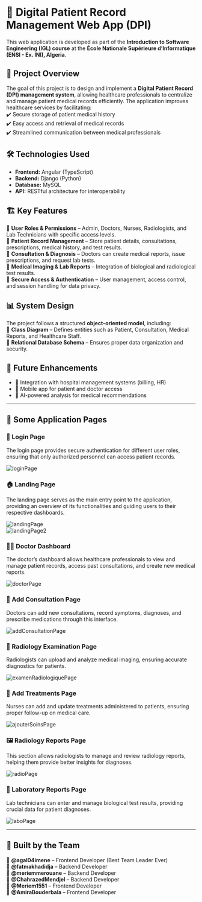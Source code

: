 # 🏥 Digital Patient Record Management Web App (DPI)

This web application is developed as part of the **Introduction to Software Engineering (IGL) course** at the **École Nationale Supérieure d’Informatique (ENSI - Ex. INI), Algeria**.

## 📌 Project Overview  
The goal of this project is to design and implement a **Digital Patient Record (DPI) management system**, allowing healthcare professionals to centralize and manage patient medical records efficiently. The application improves healthcare services by facilitating:  
 ✔️ Secure storage of patient medical history  
 ✔️ Easy access and retrieval of medical records  
 ✔️ Streamlined communication between medical professionals  

## 🛠️ Technologies Used  
- **Frontend:** Angular (TypeScript)  
- **Backend:** Django (Python)  
- **Database:** MySQL  
- **API:** RESTful architecture for interoperability  

## 🏗️ Key Features  
 🔹 **User Roles & Permissions** – Admin, Doctors, Nurses, Radiologists, and Lab Technicians with specific access levels.  
 🔹 **Patient Record Management** – Store patient details, consultations, prescriptions, medical history, and test results.  
 🔹 **Consultation & Diagnosis** – Doctors can create medical reports, issue prescriptions, and request lab tests.  
 🔹 **Medical Imaging & Lab Reports** – Integration of biological and radiological test results.  
 🔹 **Secure Access & Authentication** – User management, access control, and session handling for data privacy.  

## 📊 System Design  
The project follows a structured **object-oriented model**, including:  
 📌 **Class Diagram** – Defines entities such as Patient, Consultation, Medical Reports, and Healthcare Staff.  
 📌 **Relational Database Schema** – Ensures proper data organization and security.  

## 🚀 Future Enhancements  
- 🔸 Integration with hospital management systems (billing, HR)  
- 🔸 Mobile app for patient and doctor access  
- 🔸 AI-powered analysis for medical recommendations  

---

## 📸 Some Application Pages 

### 🔐 Login Page  
The login page provides secure authentication for different user roles, ensuring that only authorized personnel can access patient records.  

![loginPage](https://github.com/user-attachments/assets/78ad952c-f64d-4355-be8c-872cc48247c2)

### 🏠 Landing Page  
The landing page serves as the main entry point to the application, providing an overview of its functionalities and guiding users to their respective dashboards.  

![landingPage](https://github.com/user-attachments/assets/46e3a324-b680-4b95-88b6-50a6fefc04e7)  
![landingPage2](https://github.com/user-attachments/assets/b2ffd04d-1331-44ce-ad20-9cc80c54a4c3)

### 👨‍⚕️ Doctor Dashboard  
The doctor’s dashboard allows healthcare professionals to view and manage patient records, access past consultations, and create new medical reports.  

![doctorPage](https://github.com/user-attachments/assets/bb6c0264-db2b-4ec1-8fbb-687e79f55593)

### 🏥 Add Consultation Page  
Doctors can add new consultations, record symptoms, diagnoses, and prescribe medications through this interface.  

![addConsultationPage](https://github.com/user-attachments/assets/d2b71f5b-2b3b-4682-af3b-aedb5be10a05)

### 📸 Radiology Examination Page  
Radiologists can upload and analyze medical imaging, ensuring accurate diagnostics for patients.  

![examenRadiologiquePage](https://github.com/user-attachments/assets/b671c090-7817-4240-9a87-4e351e269d16)

### 💉 Add Treatments Page  
Nurses can add and update treatments administered to patients, ensuring proper follow-up on medical care.  

![ajouterSoinsPage](https://github.com/user-attachments/assets/afb183a7-91e3-4edc-b4f3-b31dab33f66c)

### 🖼️ Radiology Reports Page  
This section allows radiologists to manage and review radiology reports, helping them provide better insights for diagnoses.  

![radioPage](https://github.com/user-attachments/assets/d06c7b45-9424-4b6e-92e0-3892e03ed473)

### 🧪 Laboratory Reports Page  
Lab technicians can enter and manage biological test results, providing crucial data for patient diagnoses.  

![laboPage](https://github.com/user-attachments/assets/4eb2586e-c983-4c29-81da-db3934ba559a)

---

## 🚀 Built by the Team  

👑 **@agal04imene** – Frontend Developer (Best Team Leader Ever)  
🔹 **@fatmakhadidja** – Backend Developer  
🔹 **@meriemmerouane** – Backend Developer  
🔹 **@ChahrazedMendjel** – Backend Developer  
🎨 **@Meriem1551** – Frontend Developer  
🎨 **@AmiraBouderbala** – Frontend Developer  

